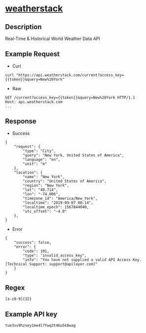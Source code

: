 # [weatherstack](https://weatherstack.com/documentation)

## __Description__
Real-Time & Historical World Weather Data API

## __Example Request__
* Curl
```
curl "https://api.weatherstack.com/current?access_key={{token}}&query=New%20York"
```

* Raw
```
GET /current?access_key={{token}}&query=New%20York HTTP/1.1
Host: api.weatherstack.com
...
```

## __Response__
* Success
```
{
    "request": {
        "type": "City",
        "query": "New York, United States of America",
        "language": "en",
        "unit": "m"
    },
    "location": {
        "name": "New York",
        "country": "United States of America",
        "region": "New York",
        "lat": "40.714",
        "lon": "-74.006",
        "timezone_id": "America/New_York",
        "localtime": "2019-09-07 08:14",
        "localtime_epoch": 1567844040,
        "utc_offset": "-4.0"
    },
}
```
* Error
```
{
    "success": false,
    "error": {
        "code": 101,
        "type": "invalid_access_key",
        "info": "You have not supplied a valid API Access Key. [Technical Support: support@apilayer.com]"
    }
}
```
## __Regex__
```
[a-z0-9]{32}
```

## __Example API key__
```
tue3sv9hzsey1me4l7fwq3t46u5k8wag
```
